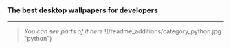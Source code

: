 ### The best desktop wallpapers for developers ###
___________________________________________________________________________________________________________________________________________

> *You can see parts of it here*
 !(/readme_additions/category_python.jpg "python") 
      
